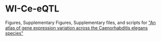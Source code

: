 # WI-Ce-eQTL

Figures, Supplementary Figures, Supplementary files, and scripts for ["An atlas of gene expression variation across the Caenorhabditis elegans species"](https://www.biorxiv.org/content/10.1101/2022.02.06.479320v1?rss=1)
 
